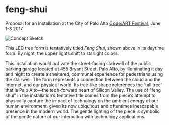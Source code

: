 # feng-shui
Proposal for an installation at the City of Palo Alto [Code:ART Festival](http://www.cityofpaloalto.org/gov/depts/csd/public_art/codeart.asp), June 1-3 2017.

![Concept Sketch](https://github.com/mog96/feng-shui/blob/master/Proposal/fs_concept-sketch.jpg)

This LED tree form is tentatively titled _Feng Shui_, shown above in its daytime form. By night, the upper lights shift to starlight colors.

This installation would activate the street-facing stairwell of the public parking garage located at 455 Bryant Street, Palo Alto, by illuminating it day and night to create a sheltered, communal experience for pedestrians using the stairwell. The form represents a connection between the cloud and the Internet, and our physical world. Its tree-like shape references the 'tall tree' that is Palo Alto—the tech-forward heart of Silicon Valley. The use of "feng shui" in the installation’s tentative title comes from the piece’s attempt to physically capture the impact of technology on the ambient energy of our human environment, given its now ubiquitous and oftentimes inescapable presence in the modern world. The gentle lighting of the piece is symbolic of the gentle nature of our interaction with technology applications.
